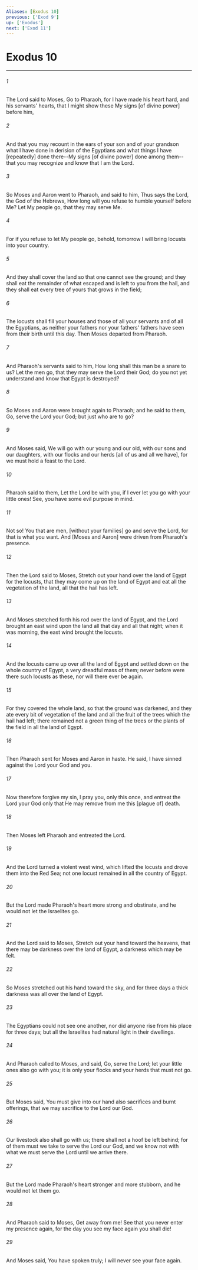 ```yaml
---
Aliases: [Exodus 10]
previous: ['Exod 9']
up: ['Exodus']
next: ['Exod 11']
---
```

# Exodus 10

***














###### 1 






The Lord said to Moses, Go to Pharaoh, for I have made his heart hard, and his servants' hearts, that I might show these My signs [of divine power] before him, 













###### 2 






And that you may recount in the ears of your son and of your grandson what I have done in derision of the Egyptians and what things I have [repeatedly] done there--My signs [of divine power] done among them--that you may recognize and know that I am the Lord. 













###### 3 






So Moses and Aaron went to Pharaoh, and said to him, Thus says the Lord, the God of the Hebrews, How long will you refuse to humble yourself before Me? Let My people go, that they may serve Me. 













###### 4 






For if you refuse to let My people go, behold, tomorrow I will bring locusts into your country. 













###### 5 






And they shall cover the land so that one cannot see the ground; and they shall eat the remainder of what escaped and is left to you from the hail, and they shall eat every tree of yours that grows in the field; 













###### 6 






The locusts shall fill your houses and those of all your servants and of all the Egyptians, as neither your fathers nor your fathers' fathers have seen from their birth until this day. Then Moses departed from Pharaoh. 













###### 7 






And Pharaoh's servants said to him, How long shall this man be a snare to us? Let the men go, that they may serve the Lord their God; do you not yet understand and know that Egypt is destroyed? 













###### 8 






So Moses and Aaron were brought again to Pharaoh; and he said to them, Go, serve the Lord your God; but just who are to go? 













###### 9 






And Moses said, We will go with our young and our old, with our sons and our daughters, with our flocks and our herds [all of us and all we have], for we must hold a feast to the Lord. 













###### 10 






Pharaoh said to them, Let the Lord be with you, if I ever let you go with your little ones! See, you have some evil purpose in mind. 













###### 11 






Not so! You that are men, [without your families] go and serve the Lord, for that is what you want. And [Moses and Aaron] were driven from Pharaoh's presence. 













###### 12 






Then the Lord said to Moses, Stretch out your hand over the land of Egypt for the locusts, that they may come up on the land of Egypt and eat all the vegetation of the land, all that the hail has left. 













###### 13 






And Moses stretched forth his rod over the land of Egypt, and the Lord brought an east wind upon the land all that day and all that night; when it was morning, the east wind brought the locusts. 













###### 14 






And the locusts came up over all the land of Egypt and settled down on the whole country of Egypt, a very dreadful mass of them; never before were there such locusts as these, nor will there ever be again. 













###### 15 






For they covered the whole land, so that the ground was darkened, and they ate every bit of vegetation of the land and all the fruit of the trees which the hail had left; there remained not a green thing of the trees or the plants of the field in all the land of Egypt. 













###### 16 






Then Pharaoh sent for Moses and Aaron in haste. He said, I have sinned against the Lord your God and you. 













###### 17 






Now therefore forgive my sin, I pray you, only this once, and entreat the Lord your God only that He may remove from me this [plague of] death. 













###### 18 






Then Moses left Pharaoh and entreated the Lord. 













###### 19 






And the Lord turned a violent west wind, which lifted the locusts and drove them into the Red Sea; not one locust remained in all the country of Egypt. 













###### 20 






But the Lord made Pharaoh's heart more strong and obstinate, and he would not let the Israelites go. 













###### 21 






And the Lord said to Moses, Stretch out your hand toward the heavens, that there may be darkness over the land of Egypt, a darkness which may be felt. 













###### 22 






So Moses stretched out his hand toward the sky, and for three days a thick darkness was all over the land of Egypt. 













###### 23 






The Egyptians could not see one another, nor did anyone rise from his place for three days; but all the Israelites had natural light in their dwellings. 













###### 24 






And Pharaoh called to Moses, and said, Go, serve the Lord; let your little ones also go with you; it is only your flocks and your herds that must not go. 













###### 25 






But Moses said, You must give into our hand also sacrifices and burnt offerings, that we may sacrifice to the Lord our God. 













###### 26 






Our livestock also shall go with us; there shall not a hoof be left behind; for of them must we take to serve the Lord our God, and we know not with what we must serve the Lord until we arrive there. 













###### 27 






But the Lord made Pharaoh's heart stronger and more stubborn, and he would not let them go. 













###### 28 






And Pharaoh said to Moses, Get away from me! See that you never enter my presence again, for the day you see my face again you shall die! 













###### 29 






And Moses said, You have spoken truly; I will never see your face again.

